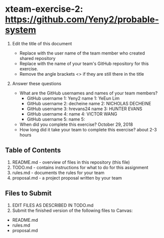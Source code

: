 # xteam-exercise-2: https://github.com/Yeny2/probable-system

1. Edit the title of this document
   * Replace <UserName> with the user name of the team member who created shared repository
   * Replace <GitHubRepositoryName> with the name of your team's GitHub repository for this exercise.
   * Remove the angle brackets <> if they are still there in the title

2. Answer these questions
   * What are the GitHub usernames and names of your team members?
       * GitHub username 1: Yeny2    name 1: YeEun Lim
       * GitHub username 2: decheine name 2: NICHOLAS DECHEINE
       * GitHub username 3: hrevans24 name 3: HUNTER EVANS
       * GitHub username 4:          name 4: VICTOR WANG
       * GitHub username 5:          name 5:
   * When did you complete this exercise? October 29, 2018
   * How long did it take your team to complete this exercise? about 2-3 hours 

## Table of Contents

1. README.md - overview of files in this repository (this file)
2. TODO.md - contains instructions for what to do for this assignment
3. rules.md - documents the rules for your team
4. proposal.md - a project proposal written by your team

## Files to Submit

1. EDIT FILES AS DESCRIBED IN TODO.md
2. Submit the finished version of the following files to Canvas:

* README.md
* rules.md
* proposal.md
